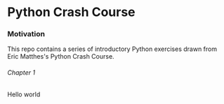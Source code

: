 # Python Crash Course

### Motivation
This repo contains a series of introductory Python exercises drawn from Eric Matthes's Python Crash Course.

###### Chapter 1
Hello world